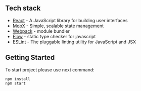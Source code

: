## Tech stack

* [React](https://facebook.github.io/react/) - A JavaScript library for building user interfaces
* [MobX](https://mobx.js.org/) - Simple, scalable state management
* [Webpack](https://webpack.js.org/) - module bundler
* [Flow](https://flow.org/) - static type checker for javascript
* [ESLint](https://eslint.org/) - The pluggable linting utility for JavaScript and JSX

## Getting Started

To start project please use next command:  
```
npm install
npm start
``` 
